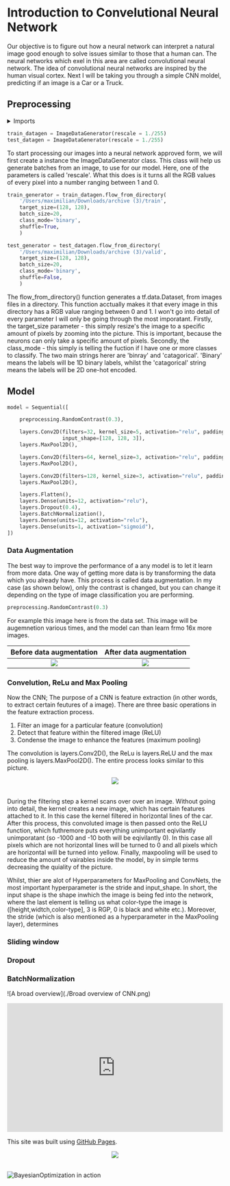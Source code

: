 # Introduction to Convelutional Neural Network

Our objective is to figure out how a neural network can interpret a natural image good enough to solve issues similar to those that a human can. The neural networks which exel in this area are called convolutional neural network. The idea of convolutional neural networks are inspired by the human visual cortex. Next I will be taking you through a simple CNN moldel, predicting if an image is a Car or a Truck.

## Preprocessing

<details>
  <summary>Imports</summary>
  
```python
import pandas as pd
import numpy as np
from tensorflow.keras.callbacks import EarlyStopping, TerminateOnNaN, TensorBoard
from tensorflow.keras.preprocessing import image_dataset_from_directory
from PIL import Image
import tensorflow as tf
from tensorflow import keras
from tensorflow.keras import layers
import sklearn
from tensorflow.keras.layers.experimental import preprocessing
import datetime
from keras import Sequential
from keras.preprocessing.image import ImageDataGenerator
```
</details>

```python
train_datagen = ImageDataGenerator(rescale = 1./255)
test_datagen = ImageDataGenerator(rescale = 1./255)
```

To start processing our images into a neural network approved form, we will first create a instance the ImageDataGenerator class. This class will help us generate batches from an image, to use for our model. Here, one of the parameters is called 'rescale'. What this does is it turns all the RGB values of every pixel into a number ranging between 1 and 0.

```python
train_generator = train_datagen.flow_from_directory(
    '/Users/maximilian/Downloads/archive (3)/train',
    target_size=(128, 128),
    batch_size=20,
    class_mode='binary',
    shuffle=True,
    )

test_generator = test_datagen.flow_from_directory(
    '/Users/maximilian/Downloads/archive (3)/valid',
    target_size=(128, 128),
    batch_size=20,
    class_mode='binary',
    shuffle=False,
    )
```

The flow_from_directory() function generates a tf.data.Dataset, from images files in a directory. This function acctually makes it that every image in this directory has a RGB value ranging between 0 and 1. I won't go into detail of every parameter I will only be going through the most imporatant. Firstly, the target_size parameter - this simply resize's the image to a specific amount of pixels by zooming into the picture. This is important, because the neurons can only take a specific amount of pixels. Secondly, the class_mode - this simply is telling the fuction if I have one or more classes to classify. The two main strings herer are 'binray' and 'catagorical'. 'Binary' means the labels will be 1D binary labels, whilst the 'catagorical' string means the labels will be 2D one-hot encoded.

## Model

```python
model = Sequential([

    preprocessing.RandomContrast(0.3),

    layers.Conv2D(filters=32, kernel_size=5, activation="relu", padding='same',
                  input_shape=[128, 128, 3]),
    layers.MaxPool2D(),

    layers.Conv2D(filters=64, kernel_size=3, activation="relu", padding='same'),
    layers.MaxPool2D(),

    layers.Conv2D(filters=128, kernel_size=3, activation="relu", padding='same'),
    layers.MaxPool2D(),

    layers.Flatten(),
    layers.Dense(units=12, activation="relu"),
    layers.Dropout(0.4),
    layers.BatchNormalization(),
    layers.Dense(units=12, activation="relu"),
    layers.Dense(units=1, activation="sigmoid"),
])
```

### Data Augmentation

The best way to improve the performance of a any model is to let it learn from more data. One way of getting more data is by transforming the data which you already have. This process is called data augmentation. In my case (as shown below), only the contrast is changed, but you can change it depending on the type of image classification you are performing.

```python
preprocessing.RandomContrast(0.3)
```

For example this image here is from the data set. This image will be augemnetion various times, and the model can than learn frmo 16x more images.

Before data augmentation   |  After data augmentation
:-------------------------:|:-------------------------:
![](https://i.ibb.co/kJM3jzz/Screenshot-2022-03-06-at-16-01-26.png)  |  ![](https://i.imgur.com/UaOm0ms.png)

### Convelution, ReLu and Max Pooling

Now the CNN; The purpose of a CNN is feature extraction (in other words, to extract certain feutures of a image). There are three basic operations in the feature extraction process. 

1. Filter an image for a particular feature (convolution)
2. Detect that feature within the filtered image (ReLU)
3. Condense the image to enhance the features (maximum pooling)

The convolution is layers.Conv2D(), the ReLu is layers.ReLU and the max pooling is layers.MaxPool2D(). The entire process looks similar to this picture.

<div align="center">
  <img src="https://i.imgur.com/IYO9lqp.png"><br><br>
</div>

During the filtering step a kernel scans over over an image. Without going into detail, the kernel creates a new image, which has certain features attached to it. In this case the kernel filtered in horizontal lines of the car. After this process, this convoluted image is then passed onto the ReLU function, which futhremore puts everything unimportant eqivilantly unimporatant (so -1000 and -10 both will be eqivilantly 0). In this case all pixels which are not horizontal lines will be turned to 0 and all pixels which are horizontal will be turned into yellow. Finally, maxpooling will be used to reduce the amount of vairables inside the model, by in simple terms decreasing the quiality of the picture. 

Whilst, thier are alot of Hyperparameters for MaxPooling and ConvNets, the most important hyperparameter is the stride and input_shape. In short, the input shape is the shape inwhich the image is being fed into the network, where the last element is telling us what color-type the image is ([height,widtch,color-type], 3 is RGP, 0 is black and white etc.). Moreover, the stride (which is also mentioned as a hyperparameter in the MaxPooling layer), determines 

### Sliding window
### Dropout
### BatchNormalization



![A broad overview](./Broad overview of CNN.png)

<iframe src="https://www.kaggle.com/embed/ryanholbrook/the-convolutional-classifier?cellIds=3&kernelSessionId=79128175" height="300" style="margin: 0 auto; width: 100%; max-width: 950px;" frameborder="0" scrolling="auto" title="The Convolutional Classifier"></iframe>

This site was built using [GitHub Pages](https://pages.github.com/).

<div align="center">
  <img src="https://github.com/fmfn/BayesianOptimization/blob/master/examples/func.png"><br><br>
</div>

![BayesianOptimization in action](./bayesian_optimization.gif)
